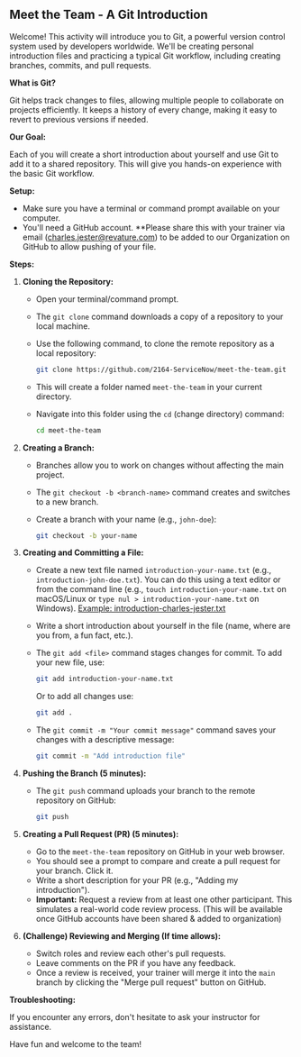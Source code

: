 ## Meet the Team - A Git Introduction

Welcome! This activity will introduce you to Git, a powerful version control system used by developers worldwide. We'll be creating personal introduction files and practicing a typical Git workflow, including creating branches, commits, and pull requests.

**What is Git?**

Git helps track changes to files, allowing multiple people to collaborate on projects efficiently. It keeps a history of every change, making it easy to revert to previous versions if needed.

**Our Goal:**

Each of you will create a short introduction about yourself and use Git to add it to a shared repository. This will give you hands-on experience with the basic Git workflow.

**Setup:**

*   Make sure you have a terminal or command prompt available on your computer.
*   You'll need a GitHub account. **Please share this with your trainer via email (charles.jester@revature.com) to be added to our Organization on GitHub to allow pushing of your file.

**Steps:**

1.  **Cloning the Repository:**
    *   Open your terminal/command prompt.
    *   The `git clone` command downloads a copy of a repository to your local machine.
    *   Use the following command, to clone the remote repository as a local repository:

        ```bash
        git clone https://github.com/2164-ServiceNow/meet-the-team.git
        ```

    *   This will create a folder named `meet-the-team` in your current directory.
    *   Navigate into this folder using the `cd` (change directory) command:

        ```bash
        cd meet-the-team
        ```

2.  **Creating a Branch:**
    *   Branches allow you to work on changes without affecting the main project.
    *   The `git checkout -b <branch-name>` command creates and switches to a new branch.
    *   Create a branch with your name (e.g., `john-doe`):

        ```bash
        git checkout -b your-name
        ```

3.  **Creating and Committing a File:**
    *   Create a new text file named `introduction-your-name.txt` (e.g., `introduction-john-doe.txt`). You can do this using a text editor or from the command line (e.g., `touch introduction-your-name.txt` on macOS/Linux or `type nul > introduction-your-name.txt` on Windows). [Example: introduction-charles-jester.txt](https://github.com/2164-ServiceNow/meet-the-team/blob/main/introduction-charles-jester.txt)
    *   Write a short introduction about yourself in the file (name, where are you from, a fun fact, etc.).
    *   The `git add <file>` command stages changes for commit. To add your new file, use:

        ```bash
        git add introduction-your-name.txt
        ```

        Or to add all changes use:

        ```bash
        git add .
        ```

    *   The `git commit -m "Your commit message"` command saves your changes with a descriptive message:

        ```bash
        git commit -m "Add introduction file"
        ```

4.  **Pushing the Branch (5 minutes):**
    *   The `git push` command uploads your branch to the remote repository on GitHub:

        ```bash
        git push
        ```

5.  **Creating a Pull Request (PR) (5 minutes):**
    *   Go to the `meet-the-team` repository on GitHub in your web browser.
    *   You should see a prompt to compare and create a pull request for your branch. Click it.
    *   Write a short description for your PR (e.g., "Adding my introduction").
    *   **Important:** Request a review from at least one other participant. This simulates a real-world code review process. (This will be available once GitHub accounts have been shared & added to organization)

6.  **(Challenge) Reviewing and Merging (If time allows):**
    *   Switch roles and review each other's pull requests.
    *   Leave comments on the PR if you have any feedback.
    *   Once a review is received, your trainer will merge it into the `main` branch by clicking the "Merge pull request" button on GitHub.

**Troubleshooting:**

If you encounter any errors, don't hesitate to ask your instructor for assistance.

Have fun and welcome to the team!
